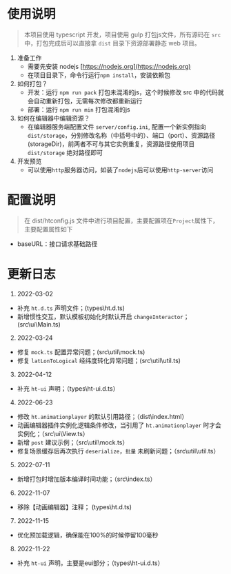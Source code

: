 # 使用说明

> 本项目使用 typescript 开发，项目使用 gulp 打包js文件，所有源码在 `src` 中，打包完成后可以直接拿 `dist` 目录下资源部署静态 web 项目。
1. 准备工作
   + 需要先安装 nodejs [https://nodejs.org](https://nodejs.org)
   + 在项目目录下，命令行运行`npm install`，安装依赖包
2. 如何打包？
   + 开发：运行 `npm run pack` 打包未混淆的js，这个时候修改 src 中的代码就会自动重新打包，无需每次修改都重新运行
   + 部署：运行 `npm run min` 打包混淆的js
3. 如何在编辑器中编辑资源？
   + 在编辑器服务端配置文件 `server/config.ini`, 配置一个新实例指向 `dist/storage`，分别修改名称（中括号中的）、端口（port）、资源路径(storageDir)，前两者不可与其它实例重复，资源路径使用项目 `dist/storage` 绝对路径即可
4. 开发预览
   + 可以使用`http`服务器访问，如装了`nodejs`后可以使用`http-server`访问
  
# 配置说明
> 在 dist/htconfig.js 文件中进行项目配置，主要配置项在`Project`属性下，主要配置属性如下
* baseURL：接口请求基础路径
  

# 更新日志

1. 2022-03-02
+ 补充 `ht.d.ts` 声明文件；(types\ht.d.ts)
+ 新增惯性交互，默认模板初始化时默认开启 `changeInteractor`； (src\ui\Main.ts)

2. 2022-03-24
+ 修复 `mock.ts` 配置异常问题；(src\util\mock.ts)
+ 修复 `latLonToLogical` 经纬度转化异常问题；(src\util\util.ts)

3. 2022-04-12
+ 补充 `ht-ui` 声明；（types\ht-ui.d.ts）

4. 2022-06-23
+ 修改 `ht.animationplayer` 的默认引用路径；（dist\index.html）
+ 动画编辑器插件实例化逻辑条件修改，当引用了 `ht.animationplayer` 时才会实例化；（src\ui\View.ts）
+ 新增 `post` 建议示例；（src\util\mock.ts）
+ 修复场景缓存后再次执行 `deserialize`，`批量` 未刷新问题；（src\util\util.ts）

5. 2022-07-11
+ 新增打包时增加版本编译时间功能；（src\index.ts）

6. 2022-11-07
+ 移除【动画编辑器】注释； (types\ht.d.ts)

7. 2022-11-15
+ 优化预加载逻辑，确保能在100%的时候停留100毫秒

8. 2022-11-22
+ 补充 `ht-ui` 声明，主要是eui部分；（types\ht-ui.d.ts）